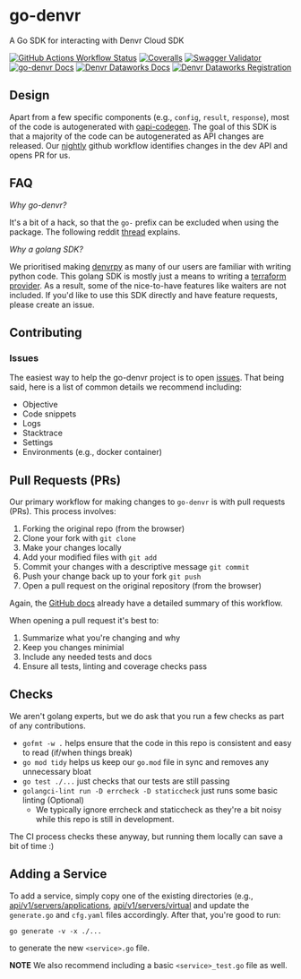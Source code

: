 # go-denvr

A Go SDK for interacting with Denvr Cloud SDK

[![GitHub Actions Workflow Status](https://img.shields.io/github/actions/workflow/status/denvrdata/go-denvr/CI.yml)](https://github.com/denvrdata/go-denvr/actions/workflows/CI.yml)
[![Coveralls](https://img.shields.io/coverallsCoverage/github/denvrdata/go-denvr)](https://coveralls.io/github/denvrdata/go-denvr?branch=main)
[![Swagger Validator](https://img.shields.io/swagger/valid/3.0?specUrl=https%3A%2F%2Fapi.cloud.denvrdata.com%2Fswagger%2Fv1%2Fswagger.json)](https://api.cloud.denvrdata.com/swagger/index.html)
[![go-denvr Docs](https://img.shields.io/badge/pkg.go.dev-docs-%234493c5?style=flat)](https://pkg.go.dev/github.com/denvrdata/go-denvr)
[![Denvr Dataworks Docs](https://img.shields.io/badge/denvr_cloud-docs-%234493c5?style=flat)](https://docs.denvrdata.com/docs)
[![Denvr Dataworks Registration](https://img.shields.io/badge/denvr_cloud-registration-%234493c5?style=flat)](https://console.cloud.denvrdata.com/account/register-tenant)

## Design

Apart from a few specific components (e.g., `config`, `result`, `response`), most of the code is autogenerated with [oapi-codegen](github.com/oapi-codegen/oapi-codegen).
The goal of this SDK is that a majority of the code can be autogenerated as API changes are released.
Our [nightly](https://github.com/denvrdata/go-denvr/blob/main/.github/workflows/nightly.yml) github workflow identifies changes in the dev API and opens PR for us.

## FAQ

*Why go-denvr?*

It's a bit of a hack, so that the `go-` prefix can be excluded when using the package.
The following reddit [thread](https://www.reddit.com/r/golang/comments/r3as15/how_should_i_name_my_package_repository_when/) explains.

*Why a golang SDK?*

We prioritised making [denvrpy](https://github.com/denvrdata/denvrpy) as many of our users are familiar with writing python code.
This golang SDK is mostly just a means to writing a [terraform provider](https://github.com/denvrdata/terraform-provider-denvr).
As a result, some of the nice-to-have features like waiters are not included. 
If you'd like to use this SDK directly and have feature requests, please create an issue.

## Contributing

### Issues

The easiest way to help the go-denvr project is to open [issues](https://github.com/denvrdata/go-denvr/issues/new/choose).
That being said, here is a list of common details we recommend including:

- Objective
- Code snippets
- Logs
- Stacktrace
- Settings
- Environments (e.g., docker container)

## Pull Requests (PRs)

Our primary workflow for making changes to `go-denvr` is with pull requests (PRs).
This process involves:

1. Forking the original repo (from the browser)
2. Clone your fork with `git clone`
3. Make your changes locally
4. Add your modified files with `git add`
5. Commit your changes with a descriptive message `git commit`
6. Push your change back up to your fork `git push`
7. Open a pull request on the original repository (from the browser)

Again, the [GitHub docs](https://docs.github.com/en/pull-requests/collaborating-with-pull-requests/proposing-changes-to-your-work-with-pull-requests/creating-a-pull-request-from-a-fork) already have a detailed summary of this workflow.

When opening a pull request it's best to:

1. Summarize what you're changing and why
2. Keep you changes minimial
2. Include any needed tests and docs
3. Ensure all tests, linting and coverage checks pass

## Checks

We aren't golang experts, but we do ask that you run a few checks as part of any contributions.

- `gofmt -w .` helps ensure that the code in this repo is consistent and easy to read (if/when things break)
- `go mod tidy` helps us keep our `go.mod` file in sync and removes any unnecessary bloat
- `go test ./...` just checks that our tests are still passing
- `golangci-lint run -D errcheck -D staticcheck` just runs some basic linting (Optional)
  - We typically ignore errcheck and staticcheck as they're a bit noisy while this repo is still in development.

The CI process checks these anyway, but running them locally can save a bit of time :)

## Adding a Service

To add a service, simply copy one of the existing directories (e.g., [api/v1/servers/applications](https://github.com/denvrdata/go-denvr/tree/main/api/v1/servers/applications), [api/v1/servers/virtual](https://github.com/denvrdata/go-denvr/tree/main/api/v1/servers/virtual) and update the `generate.go` and `cfg.yaml` files accordingly.
After that, you're good to run:
```
go generate -v -x ./...
```
to generate the new `<service>.go` file.

**NOTE** We also recommend including a basic `<service>_test.go` file as well.


